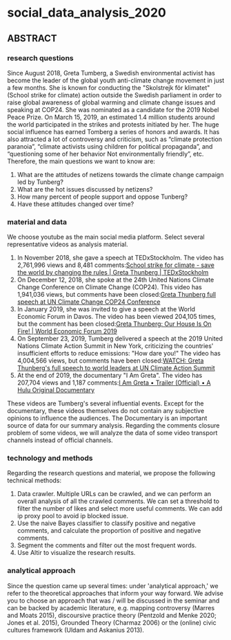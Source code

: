 # social_data_analysis_2020
## ABSTRACT
### research questions       
Since August 2018, Greta Tumberg, a Swedish environmental activist has become the leader of the global youth anti-climate change movement in just a few months. She is known for conducting the "Skolstrejk för klimatet" (School strike for climate) action outside the Swedish parliament in order to raise global awareness of global warming and climate change issues and speaking at COP24. She was nominated as a candidate for the 2019 Nobel Peace Prize. On March 15, 2019, an estimated 1.4 million students around the world participated in the strikes and protests initiated by her. The huge social influence has earned Tomberg a series of honors and awards. It has also attracted a lot of controversy and criticism, such as “climate protection paranoia”, “climate activists using children for political propaganda”, and “questioning some of her behavior Not environmentally friendly”, etc. Therefore, the main questions we want to know are: 
1. What are the attitudes of netizens towards the climate change campaign led by Tunberg? 
2. What are the hot issues discussed by netizens? 
3. How many percent of people support and oppose Tunberg?
4. Have these attitudes changed over time?
### material and data
We choose youtube as the main social media platform. Select several representative videos as analysis material.
1. In November 2018, she gave a speech at TEDxStockholm. The video has 2,761,996 views and 8,481 comments:[School strike for climate - save the world by changing the rules | Greta Thunberg | TEDxStockholm](https://www.youtube.com/watch?v=EAmmUIEsN9A)
2. On December 12, 2018, she spoke at the 24th United Nations Climate Change Conference on Climate Change (COP24). This video has 1,941,036 views, but comments have been closed:[Greta Thunberg full speech at UN Climate Change COP24 Conference](https://www.youtube.com/watch?v=VFkQSGyeCWg)
3. In January 2019, she was invited to give a speech at the World Economic Forum in Davos. The video has been viewed 204,105 times, but the comment has been closed:[Greta Thunberg: Our House Is On Fire! | World Economic Forum 2019](https://www.youtube.com/watch?v=M7dVF9xylaw)
4. On September 23, 2019, Tumberg delivered a speech at the 2019 United Nations Climate Action Summit in New York, criticizing the countries' insufficient efforts to reduce emissions: "How dare you!" The video has 4,004,566 views, but comments have been closed:[WATCH: Greta Thunberg's full speech to world leaders at UN Climate Action Summit](https://www.youtube.com/watch?v=KAJsdgTPJpU)
5. At the end of 2019, the documentary "I Am Greta". The video has 207,704 views and 1,187 comments:[I Am Greta • Trailer (Official) • A Hulu Original Documentary](https://www.youtube.com/watch?v=xDdEWkA15Rg)      

These videos are Tumberg's several influential events. Except for the documentary, these videos themselves do not contain any subjective opinions to influence the audiences. The Documentary is an important source of data for our summary analysis. Regarding the comments closure problem of some videos, we will analyze the data of some video transport channels instead of official channels.
### technology and methods
Regarding the research questions and material, we propose the following technical methods:
1. Data crawler. Multiple URLs can be crawled, and we can perform an overall analysis of all the crawled comments. We can set a threshold to filter the number of likes and select more useful comments. We can add ip proxy pool to avoid ip blocked issue.
2. Use the naive Bayes classifier to classify positive and negative comments, and calculate the proportion of positive and negative comments.
3. Segment the comments and filter out the most frequent words.
4. Use Altir to visualize the research results.
### analytical approach
Since the question came up several times: under 'analytical approach,' we refer to the theoretical approaches that inform your way forward. We advise you to choose an approach that was / will be discussed in the seminar and can be backed by academic literature, e.g. mapping controversy (Marres and Moats 2015), discoursive practice theory (Pentzold and Menke 2020; Jones et al. 2015), Grounded Theory (Charmaz 2006) or the (online) civic cultures framework (Uldam and Askanius 2013).
